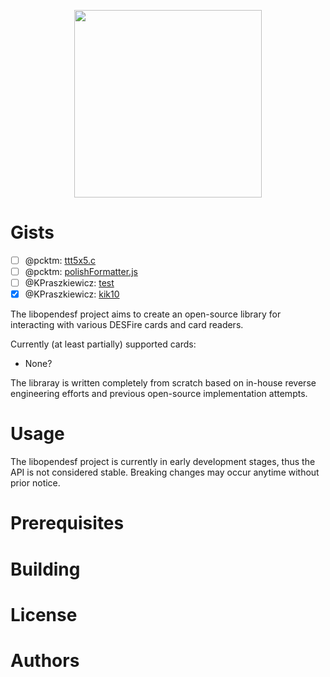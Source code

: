 <p align="center">
  <img src="https://i.imgur.com/uuRQ0iI.png" width=300>
</p>

# Gists
 - [ ] @pcktm: [ttt5x5.c](https://gist.github.com/pcktm/3a95e85d0f1cdcd77169362a17c3cb47)
 - [ ] @pcktm: [polishFormatter.js](https://gist.github.com/pcktm/3a45ef9ded6b2574a923aa0341ca8133)
 - [ ] @KPraszkiewicz: [test](https://gist.github.com/KPraszkiewicz/f9376775a3c5ec9a77c2f0b97a199a1c)
 - [x] @KPraszkiewicz: [kik10](https://gist.github.com/KPraszkiewicz/c37e3b448731e23a7d680b9f2eb0b60c)

The libopendesf project aims to create an open-source library for interacting with various DESFire cards and card readers.

Currently (at least partially) supported cards:
* None?

The libraray is written completely from scratch based on in-house reverse engineering efforts and previous open-source implementation attempts.

# Usage
The libopendesf project is currently in early development stages, thus the API is not considered stable. Breaking changes may occur anytime without prior notice.

# Prerequisites

# Building

# License


# Authors
